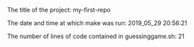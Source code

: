 The title of the project: my-first-repo

The date and time at which make was run: 2019_05_29 20:56:21

The number of lines of code contained in guessinggame.sh: 21

